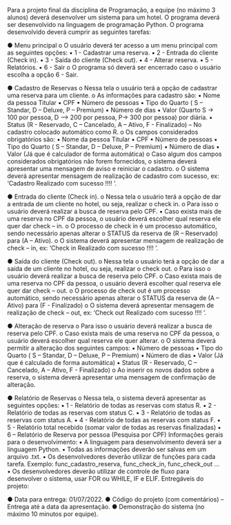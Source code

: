 Para a projeto final da disciplina de Programação, a equipe (no máximo 3 alunos) deverá
desenvolver um sistema para um hotel. O programa deverá ser desenvolvido na linguagem de
programação Python. O programa desenvolvido deverá cumprir as seguintes tarefas:

● Menu principal
o O usuário deverá ter acesso a um menu principal com as seguintes opções:
▪ 1 - Cadastrar uma reserva.
▪ 2 - Entrada do cliente (Check in).
▪ 3 - Saída do cliente (Check out).
▪ 4 - Alterar reserva.
▪ 5 - Relatórios.
▪ 6 - Sair
o O programa só deverá ser encerrado caso o usuário escolha a opção 6 - Sair.

● Cadastro de Reservas
o Nessa tela o usuário terá a opção de cadastrar uma reserva para um cliente.
o As informações para cadastro são:
▪ Nome da pessoa Titular
▪ CPF
▪ Número de pessoas
▪ Tipo do Quarto ( S – Standar, D – Deluxe, P – Premium)
▪ Número de dias
▪ Valor (Quarto S -> 100 por pessoa, D –> 200 por pessoa, P-> 300 por
pessoa) por diária.
▪ Status (R - Reservado, C – Cancelado, A – Ativo, F - Finalizado) – No
cadastro colocado automático como R.
o Os campos considerados obrigatórios são:
▪ Nome da pessoa Titular
▪ CPF
▪ Número de pessoas
▪ Tipo do Quarto ( S – Standar, D – Deluxe, P – Premium)
▪ Número de dias
▪ Valor (Já que é calculador de forma automática)
o Caso algum dos campos considerados obrigatórios não forem fornecidos, o
sistema deverá apresentar uma mensagem de aviso e reiniciar o cadastro.
o O sistema deverá apresentar mensagem de realização de cadastro com
sucesso, ex: ‘Cadastro Realizado com sucesso !!!! ’.

● Entrada do cliente (Check in).
o Nessa tela o usuário terá a opção de dar a entrada de um cliente no hotel, ou
seja, realizar o check in.
o Para isso o usuário deverá realizar a busca de reserva pelo CPF.
▪ Caso exista mais de uma reserva no CPF da pessoa, o usuário deverá
escolher qual reserva ele quer dar check – in.
o O processo de check in é um processo automático, sendo necessário apenas
alterar o STATUS da reserva de (R – Reservado) para (A – Ativo).
o O sistema deverá apresentar mensagem de realização de check – in, ex: ‘Check
in Realizado com sucesso !!!! ’.

● Saída do cliente (Check out).
o Nessa tela o usuário terá a opção de dar a saída de um cliente no hotel, ou
seja, realizar o check out.
o Para isso o usuário deverá realizar a busca de reserva pelo CPF.
o Caso exista mais de uma reserva no CPF da pessoa, o usuário deverá escolher
qual reserva ele quer dar check – out.
o O processo de check out é um processo automático, sendo necessário apenas
alterar o STATUS da reserva de (A – Ativo) para (F - Finalizado)
o O sistema deverá apresentar mensagem de realização de check – out, ex:
‘Check out Realizado com sucesso !!!! ’.

● Alteração de reserva
o Para isso o usuário deverá realizar a busca de reserva pelo CPF.
o Caso exista mais de uma reserva no CPF da pessoa, o usuário deverá escolher
qual reserva ele quer alterar.
o O sistema deverá permitir a alteração dos seguintes campos:
▪ Número de pessoas
▪ Tipo do Quarto ( S – Standar, D – Deluxe, P – Premium)
▪ Número de dias
▪ Valor (Já que é calculado de forma automática)
▪ Status (R - Reservado, C – Cancelado, A – Ativo, F - Finalizado)
o Ao inserir os novos dados sobre a reserva, o sistema deverá apresentar uma
mensagem de confirmação de alteração.

● Relatório de Reservas
o Nessa tela, o sistema deverá apresentar as seguintes opções:
▪ 1 - Relatório de todas as reservas com status R.
▪ 2 - Relatório de todas as reservas com status C.
▪ 3 - Relatório de todas as reservas com status A.
▪ 4 - Relatório de todas as reservas com status F.
▪ 5 - Relatório total recebido (somar valor de todas as reservas
finalizadas)
▪ 6 – Relatório de Reserva por pessoa (Pesquisa por CPF)
Informações gerais para o desenvolvimento:
▪ A linguagem para desenvolvimento deverá ser a linguagem Python.
▪ Todas as informações deverão ser salvas em um arquivo .txt.
▪ Os desenvolvedores deverão utilizar de funções para cada tarefa. Exemplo:
func_cadastro_reserva, func_check_in, func_check_out ...
▪ Os desenvolvedores deverão utilizar de controle de fluxo para desenvolver o
sistema, usar FOR ou WHILE, IF e ELIF.
Entregáveis do projeto:

● Data para entrega: 01/07/2022.
● Código do projeto (com comentários) – Entrega até a data da apresentação.
● Demonstração do sistema (no máximo 10 minutos por equipe).